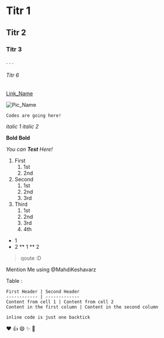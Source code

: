 # Titr 1
## Titr 2
### Titr 3
.
.
.
###### Titr 6

[Link_Name](Link_URL)

![Pic_Name](Pic_URL)

```
Codes are going here!
```

*italic 1*
_italic 2_

**Bold**
__Bold__

_You can **Test** Here!_

1. First
   1. 1st
   2. 2nd
2. Second
   1. 1st
   2. 2nd
   3. 3rd
3. Third
   1. 1st
   2. 2nd
   3. 3rd
   4. 4th

* 1
* 2
 ** 1
 ** 2

> qoute :D

Mention Me using @MahdiKeshavarz

Table :
```
First Header | Second Header
------------ | -------------
Content from cell 1 | Content from cell 2
Content in the first column | Content in the second column
```

`inline code is just one backtick`

:heart: :+1: :smile: :sparkles: :tada:
